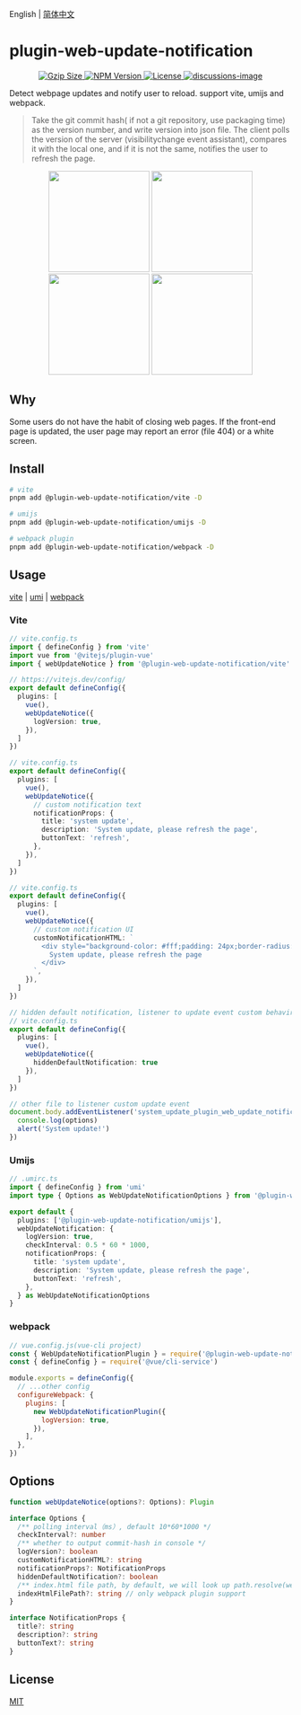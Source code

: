 English | [简体中文](./README.zh-CN.md)

# plugin-web-update-notification

<p align="center">
    <a href="https://unpkg.com/@plugin-web-update-notification/core@0.3.0/dist/webUpdateNoticeInjectScript.js">
      <img src="https://img.badgesize.io/https://unpkg.com/@plugin-web-update-notification/core@0.3.0/dist/webUpdateNoticeInjectScript.js?compression=gzip&style=flat-square" alt="Gzip Size" />
    </a>
    <a href="https://www.npmjs.com/package/@plugin-web-update-notification/core">
      <img src="https://img.shields.io/npm/v/@plugin-web-update-notification/core.svg?style=flat-square&colorB=51C838" alt="NPM Version" />
    </a>
    <a href="https://github.com/GreatAuk/plugin-web-update-notification/blob/master/LICENSE">
      <img src="https://img.shields.io/badge/license-MIT-brightgreen.svg?style=flat-square" alt="License" />
    </a>
    <a href="https://github.com/GreatAuk/plugin-web-update-notification/discussions">
      <img src="https://img.shields.io/badge/discussions-on%20github-blue?style=flat-square&colorB=51C838" alt="discussions-image" />
    </a>
    <br>
</p>


Detect webpage updates and notify user to reload. support vite, umijs and webpack.

> Take the git commit hash( if not a git repository, use packaging time) as the version number, and write version into json file. The client polls the version of the server (visibilitychange event assistant), compares it with the local one, and if it is not the same, notifies the user to refresh the page.

<p align="center">
  <img width="180" src="https://raw.githubusercontent.com/GreatAuk/plugin-web-update-notification/master/images/vue_example.webp">
  <img width="180" src="https://raw.githubusercontent.com/GreatAuk/plugin-web-update-notification/master/images/react_example.webp">
  <img width="180" src="https://raw.githubusercontent.com/GreatAuk/plugin-web-update-notification/master/images/svelte_example.webp">
  <img width="180" src="https://raw.githubusercontent.com/GreatAuk/plugin-web-update-notification/master/images/react_umi_example.webp">
</p>

## Why

Some users do not have the habit of closing web pages. If the front-end page is updated, the user page may report an error (file 404) or a white screen.

## Install

```bash
# vite
pnpm add @plugin-web-update-notification/vite -D

# umijs
pnpm add @plugin-web-update-notification/umijs -D

# webpack plugin
pnpm add @plugin-web-update-notification/webpack -D
```

## Usage

[vite](#vite) | [umi](#umijs) | [webpack](#webpack)

### Vite

```ts
// vite.config.ts
import { defineConfig } from 'vite'
import vue from '@vitejs/plugin-vue'
import { webUpdateNotice } from '@plugin-web-update-notification/vite'

// https://vitejs.dev/config/
export default defineConfig({
  plugins: [
    vue(),
    webUpdateNotice({
      logVersion: true,
    }),
  ]
})
```

```ts
// vite.config.ts
export default defineConfig({
  plugins: [
    vue(),
    webUpdateNotice({
      // custom notification text
      notificationProps: {
        title: 'system update',
        description: 'System update, please refresh the page',
        buttonText: 'refresh',
      },
    }),
  ]
})
```

```ts
// vite.config.ts
export default defineConfig({
  plugins: [
    vue(),
    webUpdateNotice({
      // custom notification UI
      customNotificationHTML: `
        <div style="background-color: #fff;padding: 24px;border-radius: 4px;position: fixed;top: 24px;right: 24px;border: 1px solid;">
          System update, please refresh the page
        </div>
      `,
    }),
  ]
})
```

```ts
// hidden default notification, listener to update event custom behavir.
// vite.config.ts
export default defineConfig({
  plugins: [
    vue(),
    webUpdateNotice({
      hiddenDefaultNotification: true
    }),
  ]
})

// other file to listener custom update event
document.body.addEventListener('system_update_plugin_web_update_notification', (options) => {
  console.log(options)
  alert('System update!')
})
```

### Umijs

```ts
// .umirc.ts
import { defineConfig } from 'umi'
import type { Options as WebUpdateNotificationOptions } from '@plugin-web-update-notification/umijs'

export default {
  plugins: ['@plugin-web-update-notification/umijs'],
  webUpdateNotification: {
    logVersion: true,
    checkInterval: 0.5 * 60 * 1000,
    notificationProps: {
      title: 'system update',
      description: 'System update, please refresh the page',
      buttonText: 'refresh',
    },
  } as WebUpdateNotificationOptions
}
```

### webpack

```js
// vue.config.js(vue-cli project)
const { WebUpdateNotificationPlugin } = require('@plugin-web-update-notification/webpack')
const { defineConfig } = require('@vue/cli-service')

module.exports = defineConfig({
  // ...other config
  configureWebpack: {
    plugins: [
      new WebUpdateNotificationPlugin({
        logVersion: true,
      }),
    ],
  },
})
```



## Options

```ts
function webUpdateNotice(options?: Options): Plugin

interface Options {
  /** polling interval（ms）, default 10*60*1000 */
  checkInterval?: number
  /** whether to output commit-hash in console */
  logVersion?: boolean
  customNotificationHTML?: string
  notificationProps?: NotificationProps
  hiddenDefaultNotification?: boolean
  /** index.html file path, by default, we will look up path.resolve(webpackOutputPath, './index.html') */
  indexHtmlFilePath?: string // only webpack plugin support
}

interface NotificationProps {
  title?: string
  description?: string
  buttonText?: string
}
```

## License

[MIT](./LICENSE)
